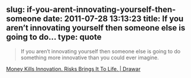 slug: if-you-arent-innovating-yourself-then-someone
date: 2011-07-28 13:13:23
title: If you aren’t innovating yourself then someone else is going to do...
type: quote
---

> If you aren’t innovating yourself then someone else is going to do something more innovative than you could ever imagine.

[Money Kills Innovation. Risks Brings It To Life. | Drawar](http://journal.drawar.com/d/money-kills-innovation-risks-brings-it-to-life/)
